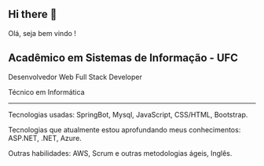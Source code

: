 ## Hi there 👋

  Olá, seja bem vindo !

  Acadêmico em Sistemas de Informação - UFC
  -----------------------------------------
  Desenvolvedor Web
  Full Stack Developer
  
  Técnico em Informática
  
  -------------------------------------------------------------------
  
  Tecnologias usadas:
    SpringBot, Mysql, JavaScript, CSS/HTML, Bootstrap.

  Tecnologias que atualmente estou aprofundando meus conhecimentos:
    ASP.NET, .NET, Azure.
 
  Outras habilidades:
  AWS, Scrum e outras metodologias ágeis, Inglês.

  
